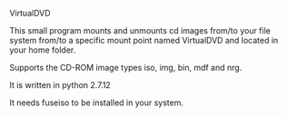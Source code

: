 VirtualDVD

This small program mounts and unmounts cd images from/to your file system
from/to a specific mount point named VirtualDVD and located in your home folder.

Supports the CD-ROM image types iso, img, bin, mdf and nrg.

It is written in python 2.7.12

It needs fuseiso to be installed in your system.
